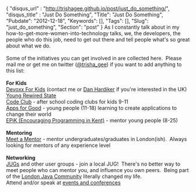 {
 "disqus_url" : "http://trishagee.github.io/post/just_do_something/",
 "disqus_title" : "Just Do Something",
 "Title": "Just Do Something",
 "Pubdate": "2012-12-18",
 "Keywords": [],
 "Tags": [],
 "Slug": "just_do_something",
 "Section": "post"
}
As I constantly talk about in my how-to-get-more-women-into-technology talks, we, the developers, the people who do this job, need to get out there and tell people what's so great about what we do.<br /><br />Some of the initiatives you can get involved in are collected here. &nbsp;Please mail me or get me on twitter (<a href="https://twitter.com/trisha_gee">@trisha_gee</a>) if you want to add anything to this list:<br /><br /><b>For Kids</b><br /><a href="http://www.devoxx.com/display/4KIDS/Home">Devoxx For Kids</a> (contact me or <a href="https://twitter.com/dhardiker">Dan Hardiker</a> if you're interested in the UK)<br /><a href="http://youngrewiredstate.org/">Young Rewired State</a><br /><a href="http://www.codeclub.org.uk/">Code Club</a> - after school coding clubs for kids 9-11<br /><a href="http://appsforgood.org/">Apps for Good</a> - young people (11-18) learning to create applications to change their world<br /><a href="http://epik.org.uk/epikwiki/index.php/Main_Page">EPiK (Encouraging Programming in Kent)</a> - mentor young people (8-25)<br /><br /><b>Mentoring</b><br /><a href="http://graduatedevelopercommunity.wordpress.com/2012/02/18/gdc-meet-a-mentor/">Meet a Mentor</a>&nbsp;- mentor undergraduates/graduates in London(ish). &nbsp;Always looking for mentors of any experience level<br /><br /><b>Networking</b><br /><a href="http://www.java.net/jugs/java-user-groups">JUGs</a> and other user groups - join a local JUG! &nbsp;There's no better way to meet people who can mentor you, and influence you own peers. &nbsp;Being part of the <a href="http://www.meetup.com/Londonjavacommunity/">London Java Community</a> literally changed my life.<br />Attend and/or speak at&nbsp;<a href="http://lanyrd.com/topics/java/">events and conferences</a><br /><br /><br /><br />

